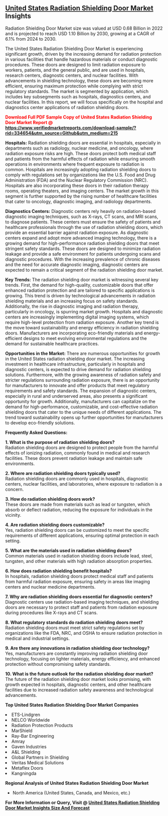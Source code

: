 <h2><a href="https://www.verifiedmarketreports.com/download-sample/?rid=334654&amp;utm_source=Github&amp;utm_medium=215" target="_blank">United States Radiation Shielding Door Market</a> Insights</h2><p>Radiation Shielding Door Market size was valued at USD 0.68 Billion in 2022 and is projected to reach USD 1.10 Billion by 2030, growing at a CAGR of 6.1% from 2024 to 2030.</p><p> <p>The United States Radiation Shielding Door Market is experiencing significant growth, driven by the increasing demand for radiation protection in various facilities that handle hazardous materials or conduct diagnostic procedures. These doors are designed to limit radiation exposure to workers, patients, and the general public, and are used in hospitals, research centers, diagnostic centers, and nuclear facilities. With advancements in shielding technology, these doors are becoming more efficient, ensuring maximum protection while complying with strict regulatory standards. The market is segmented by application, which includes key subsegments such as hospitals, diagnostics centers, and nuclear facilities. In this report, we will focus specifically on the hospital and diagnostics center applications of radiation shielding doors. <strong><p><span class=""><span style="color: #ff0000;"><strong>Download Full PDF Sample Copy of United States Radiation Shielding Door Market Report</strong> @ </span><a href="https://www.verifiedmarketreports.com/download-sample/?rid=334654&amp;utm_source=Github&amp;utm_medium=215" target="_blank">https://www.verifiedmarketreports.com/download-sample/?rid=334654&amp;utm_source=Github&amp;utm_medium=215</a></span></p></strong></p> <p><strong>Hospitals:</strong> Radiation shielding doors are essential in hospitals, especially in departments such as radiology, nuclear medicine, and oncology, where radiation exposure risks are high. These doors protect both medical staff and patients from the harmful effects of radiation while ensuring smooth operations in environments where frequent exposure to radiation is common. Hospitals are increasingly adopting radiation shielding doors to comply with regulations set by organizations like the U.S. Food and Drug Administration (FDA) and the Nuclear Regulatory Commission (NRC). Hospitals are also incorporating these doors in their radiation therapy rooms, operating theaters, and imaging centers. The market growth in this segment is further supported by the rising number of healthcare facilities that cater to oncology, diagnostic imaging, and radiology departments. <p><strong>Diagnostics Centers:</strong> Diagnostic centers rely heavily on radiation-based diagnostic imaging techniques, such as X-rays, CT scans, and MRI scans, to diagnose patients. These centers must ensure the safety of patients and healthcare professionals through the use of radiation shielding doors, which provide an essential barrier against radiation exposure. As diagnostic centers expand and adopt more advanced imaging technology, there is a growing demand for high-performance radiation shielding doors that meet stringent safety standards. These doors are designed to minimize radiation leakage and provide a safe environment for patients undergoing scans and diagnostic procedures. With the increasing prevalence of chronic diseases and the need for accurate diagnostic imaging, diagnostic centers are expected to remain a critical segment of the radiation shielding door market. <p><strong>Key Trends:</strong> The radiation shielding door market is witnessing several key trends. First, the demand for high-quality, customizable doors that offer enhanced radiation protection and are tailored to specific applications is growing. This trend is driven by technological advancements in radiation shielding materials and an increasing focus on safety standards. Additionally, the rise in diagnostic imaging and radiation therapy, particularly in oncology, is spurring market growth. Hospitals and diagnostic centers are increasingly implementing digital imaging systems, which require high-level protection from radiation exposure. Another key trend is the move toward sustainability and energy efficiency in radiation shielding doors. Manufacturers are incorporating eco-friendly materials and energy-efficient designs to meet evolving environmental regulations and the demand for sustainable healthcare practices. <p><strong>Opportunities in the Market:</strong> There are numerous opportunities for growth in the United States radiation shielding door market. The increasing investment in healthcare infrastructure, particularly in hospitals and diagnostic centers, is expected to drive demand for radiation shielding solutions. Furthermore, with the growing awareness of radiation safety and stricter regulations surrounding radiation exposure, there is an opportunity for manufacturers to innovate and offer products that meet regulatory requirements and safety standards. The expansion of diagnostic centers, especially in rural and underserved areas, also presents a significant opportunity for growth. Additionally, manufacturers can capitalize on the demand for high-performance, customizable, and cost-effective radiation shielding doors that cater to the unique needs of different applications. The trend toward sustainability opens up further opportunities for manufacturers to develop eco-friendly solutions. <p><strong>Frequently Asked Questions:</strong></p> <p><strong>1. What is the purpose of radiation shielding doors?</strong><br>Radiation shielding doors are designed to protect people from the harmful effects of ionizing radiation, commonly found in medical and research facilities. These doors prevent radiation leakage and maintain safe environments.</p> <p><strong>2. Where are radiation shielding doors typically used?</strong><br>Radiation shielding doors are commonly used in hospitals, diagnostic centers, nuclear facilities, and laboratories, where exposure to radiation is a concern.</p> <p><strong>3. How do radiation shielding doors work?</strong><br>These doors are made from materials such as lead or tungsten, which absorb or deflect radiation, reducing the exposure for individuals in the vicinity.</p> <p><strong>4. Are radiation shielding doors customizable?</strong><br>Yes, radiation shielding doors can be customized to meet the specific requirements of different applications, ensuring optimal protection in each setting.</p> <p><strong>5. What are the materials used in radiation shielding doors?</strong><br>Common materials used in radiation shielding doors include lead, steel, tungsten, and other materials with high radiation absorption properties.</p> <p><strong>6. How does radiation shielding benefit hospitals?</strong><br>In hospitals, radiation shielding doors protect medical staff and patients from harmful radiation exposure, ensuring safety in areas like imaging centers and nuclear medicine departments.</p> <p><strong>7. Why are radiation shielding doors essential for diagnostic centers?</strong><br>Diagnostic centers use radiation-based imaging techniques, and shielding doors are necessary to protect staff and patients from radiation exposure during procedures like X-rays and CT scans.</p> <p><strong>8. What regulatory standards do radiation shielding doors meet?</strong><br>Radiation shielding doors must meet strict safety regulations set by organizations like the FDA, NRC, and OSHA to ensure radiation protection in medical and industrial settings.</p> <p><strong>9. Are there any innovations in radiation shielding door technology?</strong><br>Yes, manufacturers are constantly improving radiation shielding door technology, focusing on lighter materials, energy efficiency, and enhanced protection without compromising safety standards.</p> <p><strong>10. What is the future outlook for the radiation shielding door market?</strong><br>The future of the radiation shielding door market looks promising, with growth expected in hospitals, diagnostic centers, and other healthcare facilities due to increased radiation safety awareness and technological advancements.</p> </p><p><strong>Top United States Radiation Shielding Door Market Companies</strong></p><div data-test-id=""><p><li>ETS-Lindgren</li><li> NELCO Worldwide</li><li> Radiation Protection Products</li><li> MarShield</li><li> Ray-Bar Engineering</li><li> Amray</li><li> Gaven Industries</li><li> A&L Shielding</li><li> Global Partners in Shielding</li><li> Veritas Medical Solutions</li><li> Metaflex Doors</li><li> Kangningda</li></p><div><strong>Regional Analysis of&nbsp;United States Radiation Shielding Door Market</strong></div><ul><li dir="ltr"><p dir="ltr">North America&nbsp;(United States, Canada, and Mexico, etc.)</p></li></ul><p><strong>For More Information or Query, Visit @&nbsp;</strong><strong><a href="https://www.verifiedmarketreports.com/product/radiation-shielding-door-market/?utm_source=Github&amp;utm_medium=215" target="_blank">United States Radiation Shielding Door Market Insights Size And Forecast</a></strong></p></div>
